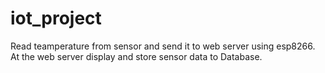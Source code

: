 # iot_project

Read teamperature from sensor and send it to web server using esp8266. At the web server display and store sensor data to Database.